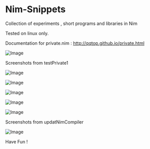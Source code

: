 # Nim-Snippets

Collection of experiments , short programs and libraries in Nim

Tested on linux only.

Documentation for private.nim : http://qqtop.github.io/private.html

![Image](../master/gnu.png?raw=true)



Screenshots from testPrivate1

![Image](../master/nimcolors7.png?raw=true)

![Image](../master/nimcolors3.png?raw=true)

![Image](../master/nimcolors4.png?raw=true)

![Image](../master/nimcolors5.png?raw=true)

![Image](../master/nimcolors6.png?raw=true)



Screenshots from updatNimCompiler

![Image](../master/updatecompiler.png?raw=true)

Have Fun !
